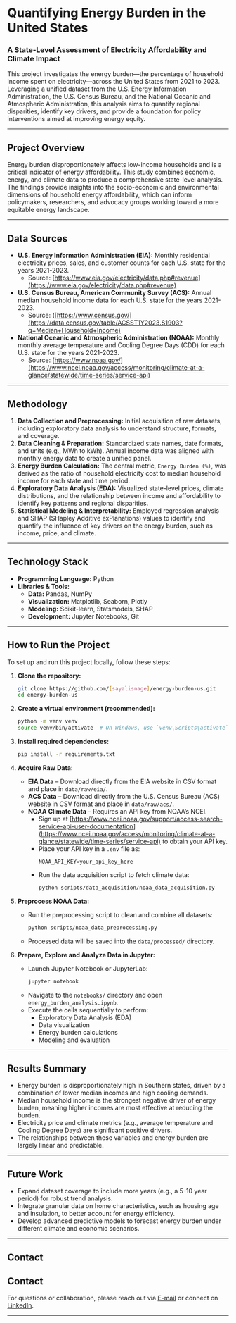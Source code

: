 # Quantifying Energy Burden in the United States
### A State-Level Assessment of Electricity Affordability and Climate Impact

This project investigates the energy burden—the percentage of household income spent on electricity—across the United States from 2021 to 2023. Leveraging a unified dataset from the U.S. Energy Information Administration, the U.S. Census Bureau, and the National Oceanic and Atmospheric Administration, this analysis aims to quantify regional disparities, identify key drivers, and provide a foundation for policy interventions aimed at improving energy equity.

---

## Project Overview

Energy burden disproportionately affects low-income households and is a critical indicator of energy affordability. This study combines economic, energy, and climate data to produce a comprehensive state-level analysis. The findings provide insights into the socio-economic and environmental dimensions of household energy affordability, which can inform policymakers, researchers, and advocacy groups working toward a more equitable energy landscape.

---

## Data Sources

* __U.S. Energy Information Administration (EIA):__ Monthly residential electricity prices, sales, and customer counts for each U.S. state for the years 2021-2023.
    * Source: [https://www.eia.gov/electricity/data.php#revenue](https://www.eia.gov/electricity/data.php#revenue)
* __U.S. Census Bureau, American Community Survey (ACS):__ Annual median household income data for each U.S. state for the years 2021-2023.
    * Source: ([https://www.census.gov/](https://data.census.gov/table/ACSST1Y2023.S1903?q=Median+Household+Income)
* __National Oceanic and Atmospheric Administration (NOAA):__ Monthly monthly average temperature and Cooling Degree Days (CDD) for each U.S. state for the years 2021-2023.
    * Source: [https://www.noaa.gov/](https://www.ncei.noaa.gov/access/monitoring/climate-at-a-glance/statewide/time-series/service-api)

---

## Methodology

1.  __Data Collection and Preprocessing:__ Initial acquisition of raw datasets, including exploratory data analysis to understand structure, formats, and coverage.
2.  __Data Cleaning & Preparation:__ Standardized state names, date formats, and units (e.g., MWh to kWh). Annual income data was aligned with monthly energy data to create a unified panel.
3.  __Energy Burden Calculation:__ The central metric, `Energy Burden (%)`, was derived as the ratio of household electricity cost to median household income for each state and time period.
4.  __Exploratory Data Analysis (EDA):__ Visualized state-level prices, climate distributions, and the relationship between income and affordability to identify key patterns and regional disparities.
5.  __Statistical Modeling & Interpretability:__ Employed regression analysis and SHAP (SHapley Additive exPlanations) values to identify and quantify the influence of key drivers on the energy burden, such as income, price, and climate.

---

## Technology Stack

* __Programming Language:__ Python
* __Libraries & Tools:__
    * __Data:__ Pandas, NumPy
    * __Visualization:__ Matplotlib, Seaborn, Plotly
    * __Modeling:__ Scikit-learn, Statsmodels, SHAP
    * __Development:__ Jupyter Notebooks, Git

---

## How to Run the Project

To set up and run this project locally, follow these steps:

1. __Clone the repository:__
    ```bash
    git clone https://github.com/[sayalisnage]/energy-burden-us.git
    cd energy-burden-us
    ```

2. __Create a virtual environment (recommended):__
    ```bash
    python -m venv venv
    source venv/bin/activate  # On Windows, use `venv\Scripts\activate`
    ```

3. __Install required dependencies:__
    ```bash
    pip install -r requirements.txt
    ```

4. __Acquire Raw Data:__
    * __EIA Data__ – Download directly from the EIA website in CSV format and place in `data/raw/eia/`.
    * __ACS Data__ – Download directly from the U.S. Census Bureau (ACS) website in CSV format and place in `data/raw/acs/`.
    * __NOAA Climate Data__ – Requires an API key from NOAA’s NCEI.
        - Sign up at [https://www.ncei.noaa.gov/support/access-search-service-api-user-documentation](https://www.ncei.noaa.gov/access/monitoring/climate-at-a-glance/statewide/time-series/service-api) to obtain your API key.
        - Place your API key in a `.env` file as:
          ```
          NOAA_API_KEY=your_api_key_here
          ```
        - Run the data acquisition script to fetch climate data:
          ```bash
          python scripts/data_acquisition/noaa_data_acquisition.py
          ```

5. __Preprocess NOAA Data:__
    * Run the preprocessing script to clean and combine all datasets:
      ```bash
      python scripts/noaa_data_preprocessing.py
      ```
    * Processed data will be saved into the `data/processed/` directory.

6. __Prepare, Explore and Analyze Data in Jupyter:__
    * Launch Jupyter Notebook or JupyterLab:
      ```bash
      jupyter notebook
      ```
    * Navigate to the `notebooks/` directory and open `energy_burden_analysis.ipynb`.
    * Execute the cells sequentially to perform:
      - Exploratory Data Analysis (EDA)
      - Data visualization
      - Energy burden calculations
      - Modeling and evaluation
---

## Results Summary

* Energy burden is disproportionately high in Southern states, driven by a combination of lower median incomes and high cooling demands.
* Median household income is the strongest negative driver of energy burden, meaning higher incomes are most effective at reducing the burden.
* Electricity price and climate metrics (e.g., average temperature and Cooling Degree Days) are significant positive drivers.
* The relationships between these variables and energy burden are largely linear and predictable.

---

## Future Work

* Expand dataset coverage to include more years (e.g., a 5-10 year period) for robust trend analysis.
* Integrate granular data on home characteristics, such as housing age and insulation, to better account for energy efficiency.
* Develop advanced predictive models to forecast energy burden under different climate and economic scenarios.

---

## Contact

## Contact

For questions or collaboration, please reach out via [E-mail](sayalinage@gmail.com) or connect on [LinkedIn](https://www.linkedin.com/in/sayali-nage-34303b136/).

---
